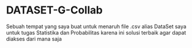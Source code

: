 # DATASET-G-Collab
Sebuah tempat yang saya buat untuk menaruh file .csv alias DataSet saya untuk tugas Statistika dan Probabilitas karena ini solusi terbaik agar dapat diakses dari mana saja
